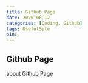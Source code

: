 ```yaml
---
title: Github Page
date: 2020-08-12
categories: [Coding, Github]
tags: UsefulSite
pin:
---
```



## Github Page

about Github Page
